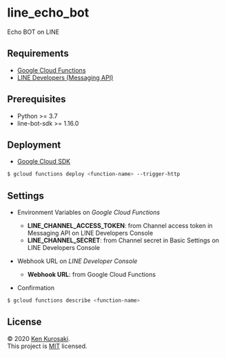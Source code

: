 # line_echo_bot
Echo BOT on LINE

## Requirements

- [Google Cloud Functions](https://cloud.google.com/functions/)
- [LINE Developers (Messaging API)](https://developers.line.biz/ja/)

## Prerequisites

- Python >= 3.7
- line-bot-sdk >= 1.16.0

## Deployment

- [Google Cloud SDK](https://cloud.google.com/sdk/docs?hl=ja)

``` bash
$ gcloud functions deploy <function-name> --trigger-http
```

## Settings

- Environment Variables on *Google Cloud Functions*

    - **LINE_CHANNEL_ACCESS_TOKEN**: from Channel access token in Messaging API on LINE Developers Console
    - **LINE_CHANNEL_SECRET**: from Channel secret in Basic Settings on LINE Developers Console

- Webhook URL on *LINE Developer Console*

    - **Webhook URL**: from Google Cloud Functions

- Confirmation

``` bash
$ gcloud functions describe <function-name>
```

## License

&copy; 2020 [Ken Kurosaki](https://github.com/kenqlo).<br>
This project is [MIT](https://github.com/kenqlo/line_echo_bot/blob/master/LICENSE) licensed.
